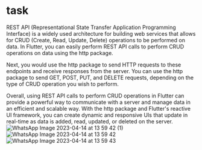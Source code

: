 # task

REST API (Representational State Transfer Application Programming Interface) is a widely used architecture for building web services that allows for CRUD (Create, Read, Update, Delete) operations to be performed on data. In Flutter, you can easily perform REST API calls to perform CRUD operations on data using the http package.

Next, you would use the http package to send HTTP requests to these endpoints and receive responses from the server. You can use the http package to send GET, POST, PUT, and DELETE requests, depending on the type of CRUD operation you wish to perform.

Overall, using REST API calls to perform CRUD operations in Flutter can provide a powerful way to communicate with a server and manage data in an efficient and scalable way. With the http package and Flutter's reactive UI framework, you can create dynamic and responsive UIs that update in real-time as data is added, read, updated, or deleted on the server.
![WhatsApp Image 2023-04-14 at 13 59 42 (1)](https://user-images.githubusercontent.com/103123796/231989604-3b1f2cf8-c870-4546-8194-b21384d2ba72.jpeg)
![WhatsApp Image 2023-04-14 at 13 59 42](https://user-images.githubusercontent.com/103123796/231989620-8b257a80-13c9-489e-9813-69ac1f957b79.jpeg)
![WhatsApp Image 2023-04-14 at 13 59 43](https://user-images.githubusercontent.com/103123796/231989629-c2689b95-f404-43c6-b408-4037eaf6d411.jpeg)
